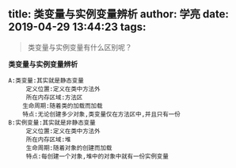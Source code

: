 title: 类变量与实例变量辨析
author: 学亮
date: 2019-04-29 13:44:23
tags:
---
> 类变量与实例变量有什么区别呢？


<!-- more -->
**类变量与实例变量辨析**

````
A:类变量:其实就是静态变量
     定义位置:定义在类中方法外
     所在内存区域:方法区
	生命周期:随着类的加载而加载
	特点:无论创建多少对象,类变量仅在方法区中,并且只有一份
B:实例变量:其实就是非静态变量
     定义位置:定义在类中方法外
     所在内存区域:堆
     生命周期:随着对象的创建而加载
     特点:每创建一个对象,堆中的对象中就有一份实例变量


````